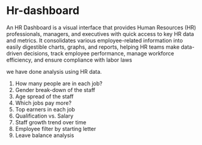 # Hr-dashboard

An HR Dashboard is a visual interface that provides Human Resources (HR) professionals, managers, and executives with quick access to key HR data and metrics. It consolidates various employee-related information into easily digestible charts, graphs, and reports, helping HR teams make data-driven decisions, track employee performance, manage workforce efficiency, and ensure compliance with labor laws

we have done analysis using HR  data.


1) How many people are in each job?
2) Gender break-down of the staff
3) Age spread of the staff
4) Which jobs pay more?
5) Top earners in each job
6) Qualification vs. Salary
7) Staff growth trend over time
8) Employee filter by starting letter
9) Leave balance analysis
